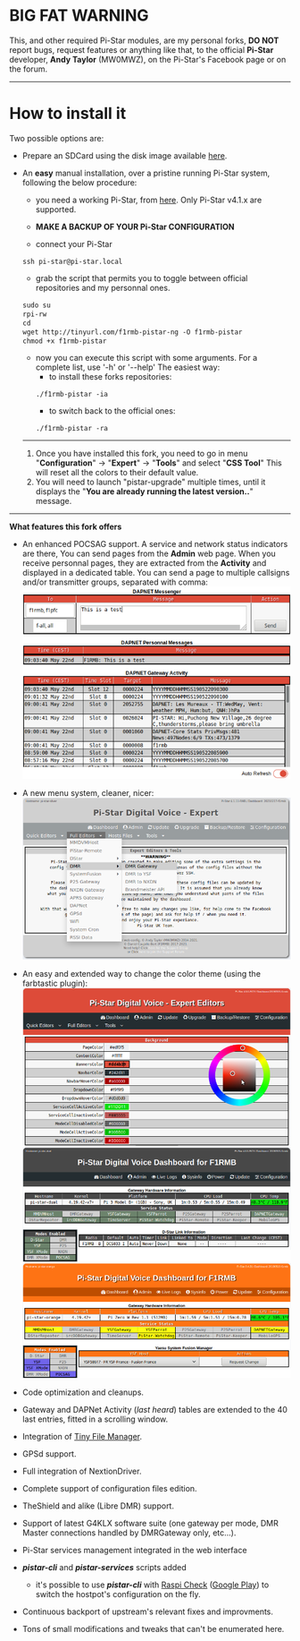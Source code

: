**BIG FAT WARNING**
===

This, and other required Pi-Star modules, are my personal forks, **DO NOT** report bugs, request features or anything like that, to the official **Pi-Star** developer, **Andy Taylor** (MW0MWZ), on the Pi-Star's Facebook page or on the forum.

***

**How to install it**
===

Two possible options are:
  - Prepare an SDCard using the disk image available [here](https://tny.sh/PiStar-V4-RMB).
  - An **easy** manual installation, over a pristine running Pi-Star system, following the below procedure:

	 * you need a working Pi-Star, from [here](http://www.pistar.uk/downloads/). Only Pi-Star v4.1.x are supported.

	 * **MAKE A BACKUP OF YOUR Pi-Star CONFIGURATION**
	 * connect your Pi-Star
	 ```shell
	 ssh pi-star@pi-star.local
	 ```
	 * grab the script that permits you to toggle between official repositories and my personnal ones.
	 ```shell
	 sudo su
	 rpi-rw
	 cd
	 wget http://tinyurl.com/f1rmb-pistar-ng -O f1rmb-pistar
	 chmod +x f1rmb-pistar
	 ```
	 * now you can execute this script with some arguments. For a complete list, use '-h' or '--help'
	 The easiest way:
		 * to install these forks repositories:
		 ```shell
		 ./f1rmb-pistar -ia
		 ```
		 * to switch back to the official ones:
		 ```shell
		 ./f1rmb-pistar -ra
		 ```

	 ***

	 1. Once you have installed this fork, you need to go in menu "**Configuration**" -> "**Expert**" -> "**Tools**" and select "**CSS Tool**" 
	 This will reset all the colors to their default value.
	 2. You will need to launch "pistar-upgrade" multiple times, until it displays the "**You are already running the latest version..**" message.

 ***

 **What features this fork offers**

 * An enhanced POCSAG support. A service and network status indicators are there, You can send pages from the **Admin** web page. When you receive personnal pages, they are extracted from the **Activity** and displayed in a dedicated table. You can send a page to multiple callsigns and/or transmitter groups, separated with comma:
 ![POCSAG](images/Dapnet_Messenger.png  "POCSAG")

 * A new menu system, cleaner, nicer:
 ![Expert Menus](images/Expert_Menus.png  "Expert Menus")

 * An easy and extended way to change the color theme (using the farbtastic plugin):
 ![Farbtastic Color Picker](images/CSS_ColorPicker.png  "Farbtastic Color Picker")
 ![Gray Colors](images/Color2.png  "Gray Colors")
 ![Orange Colors](images/Color3.png  "Orange Colors")

 * Code optimization and cleanups.

 * Gateway and DAPNet Activity (*last heard*) tables are extended to the 40 last entries, fitted in a scrolling window.

 * Integration of [Tiny File Manager](https://github.com/prasathmani/tinyfilemanager).

 * GPSd support.

 * Full integration of NextionDriver.

 * Complete support of configuration files edition.

 * TheShield and alike (Libre DMR) support.

 * Support of latest G4KLX software suite (one gateway per mode, DMR Master connections handled by DMRGateway only, etc...).

 * Pi-Star services management integrated in the web interface

 * ***pistar-cli*** and ***pistar-services*** scripts added
    - it's possible to use ***pistar-cli*** with [Raspi Check](https://github.com/eidottermihi/rpicheck) ([Google Play](https://play.google.com/store/apps/details?id=de.eidottermihi.raspicheck&hl=en&gl=US)) to switch the hostpot's configuration on the fly.

 * Continuous backport of upstream's relevant fixes and improvments.

 * Tons of small modifications and tweaks that can't be enumerated here.

 
